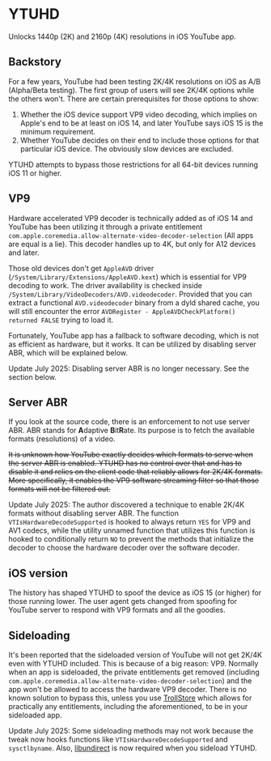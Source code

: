 # YTUHD

Unlocks 1440p (2K) and 2160p (4K) resolutions in iOS YouTube app.

## Backstory

For a few years, YouTube had been testing 2K/4K resolutions on iOS as A/B (Alpha/Beta testing). The first group of users will see 2K/4K options while the others won't.
There are certain prerequisites for those options to show:

1. Whether the iOS device support VP9 video decoding, which implies on Apple's end to be at least on iOS 14, and later YouTube says iOS 15 is the minimum requirement.
2. Whether YouTube decides on their end to include those options for that particular iOS device. The obviously slow devices are excluded.

YTUHD attempts to bypass those restrictions for all 64-bit devices running iOS 11 or higher.

## VP9

Hardware accelerated VP9 decoder is technically added as of iOS 14 and YouTube has been utilizing it through a private entitlement `com.apple.coremedia.allow-alternate-video-decoder-selection` (All apps are equal is a lie).
This decoder handles up to 4K, but only for A12 devices and later.

Those old devices don't get `AppleAVD` driver (`/System/Library/Extensions/AppleAVD.kext`) which is essential for VP9 decoding to work.
The driver availability is checked inside `/System/Library/VideoDecoders/AVD.videodecoder`.
Provided that you can extract a functional `AVD.videodecoder` binary from a dyld shared cache, you will still encounter the error `AVDRegister - AppleAVDCheckPlatform() returned FALSE` trying to load it.

Fortunately, YouTube app has a fallback to software decoding, which is not as efficient as hardware, but it works.
It can be utilized by disabling server ABR, which will be explained below.

Update July 2025: Disabling server ABR is no longer necessary. See the section below.

## Server ABR

If you look at the source code, there is an enforcement to not use server ABR. ABR stands for **A**daptive **B**it**R**ate. Its purpose is to fetch the available formats (resolutions) of a video.

~~It is unknown how YouTube exactly decides which formats to serve when the server ABR is enabled.
YTUHD has no control over that and has to disable it and relies on the client code that reliably allows for 2K/4K formats.
More specifically, it enables the VP9 software streaming filter so that those formats will not be filtered out.~~

Update July 2025: The author discovered a technique to enable 2K/4K formats without disabling server ABR. The function `VTIsHardwareDecodeSupported` is hooked to always return `YES` for VP9 and AV1 codecs, while the utility unnamed function that utilizes this function is hooked to conditionally return `NO` to prevent the methods that initialize the decoder to choose the hardware decoder over the software decoder.

## iOS version

The history has shaped YTUHD to spoof the device as iOS 15 (or higher) for those running lower. The user agent gets changed from spoofing for YouTube server to respond with VP9 formats and all the goodies.

## Sideloading

It's been reported that the sideloaded version of YouTube will not get 2K/4K even with YTUHD included. This is because of a big reason: VP9.
Normally when an app is sideloaded, the private entitlements get removed (including `com.apple.coremedia.allow-alternate-video-decoder-selection`) and the app won't be allowed to access the hardware VP9 decoder. There is no known solution to bypass this, unless you use [TrollStore](https://github.com/opa334/TrollStore) which allows for practically any entitlements, including the aforementioned, to be in your sideloaded app.

Update July 2025: Some sideloading methods may not work because the tweak now hooks functions like `VTIsHardwareDecodeSupported` and `sysctlbyname`. Also, [libundirect](https://github.com/opa334/libundirect) is now required when you sideload YTUHD.
